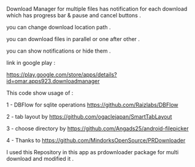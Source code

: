﻿Download Manager for multiple files has notification for each download which has progress bar & pause and cancel buttons .

you can change download location path .

you can download files in parallel or one after other .

you can show notifications or hide them .

link in google play :

https://play.google.com/store/apps/details?id=omar.apps923.downloadmanager

This code show usage of :

1 - DBFlow for sqlite operations https://github.com/Raizlabs/DBFlow

2 - tab layout by https://github.com/ogaclejapan/SmartTabLayout

3 - choose directory by https://github.com/Angads25/android-filepicker

4 - Thanks to
https://github.com/MindorksOpenSource/PRDownloader

I used this Repository in this app as prdownloader package for multi download and modified it .